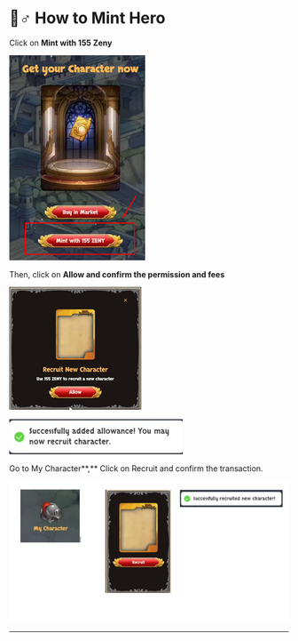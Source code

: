 # 🦸♂ How to Mint Hero

Click on **Mint with 155 Zeny**

![](../.gitbook/assets/image.png)

Then, click on **Allow and confirm the permission and fees**

![](<../.gitbook/assets/image (3).png>)

![](<../.gitbook/assets/image (4).png>)

Go to My Character**,** Click on Recruit and confirm the transaction.

![](<../.gitbook/assets/image (11).png>)

****
